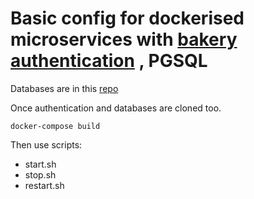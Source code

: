 # Basic config for dockerised microservices with <a href="https://github.com/FrenchPastries/Bakery">bakery</a> <a href="https://github.com/ghivert/authentication">authentication</a> , PGSQL

Databases are in this <a href="https://github.com/arthurescriou/databases">repo</a>


Once authentication and databases are cloned too.
```
docker-compose build
```

Then use scripts:
- start.sh
- stop.sh
- restart.sh
